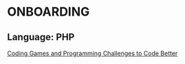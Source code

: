 # **ONBOARDING**
## Language: PHP
[Coding Games and Programming Challenges to Code Better](https://www.codingame.com/training/easy/onboarding)
